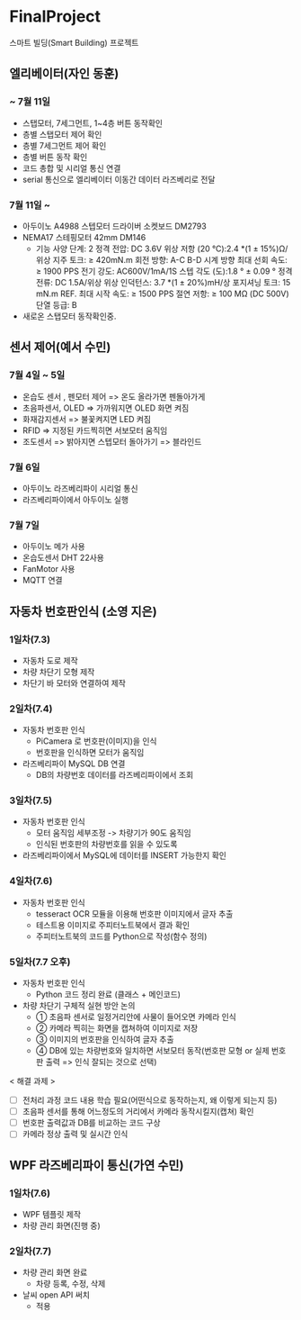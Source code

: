 # FinalProject
스마트 빌딩(Smart Building) 프로젝트

## 엘리베이터(자인 동훈)
### ~ 7월 11일
- 스탭모터, 7세그먼트, 1~4층 버튼 동작확인
- 층별 스탭모터 제어 확인
- 층별 7세그먼트 제어 확인
- 층별 버튼 동작 확인
- 코드 총합 및 시리얼 통신 연결
- serial 통신으로 엘리베이터 이동간 데이터 라즈베리로 전달

### 7월 11일 ~
- 아두이노 A4988 스텝모터 드라이버 소켓보드 DM2793
- NEMA17 스테핑모터 42mm DM146
  - 기능 사양
단계: 2
정격 전압: DC 3.6V
위상 저항 (20 ℃):2.4 *(1 ± 15%)Ω/위상
지주 토크: ≥ 420mN.m
회전 방향: A-C B-D 시계 방향
최대 선회 속도: ≥ 1900 PPS
전기 강도: AC600V/1mA/1S
스텝 각도 (도):1.8 ° ± 0.09 °
정격 전류: DC 1.5A/위상
위상 인덕턴스: 3.7 *(1 ± 20%)mH/상
포지셔닝 토크: 15 mN.m REF.
최대 시작 속도: ≥ 1500 PPS
절연 저항: ≥ 100 MΩ (DC 500V)
단열 등급: B
- 새로온 스탭모터 동작확인중.


## 센서 제어(예서 수민)
### 7월 4일 ~ 5일
- 온습도 센서 , 펜모터 제어 => 온도 올라가면 펜돌아가게
- 초음파센서, OLED => 가까워지면 OLED 화면 켜짐
- 화재감지센서 => 불꽃켜지면 LED 켜짐
- RFID => 지정된 카드찍히면 서보모터 움직임
- 조도센서 => 밝아지면 스텝모터 돌아가기 => 블라인드

### 7월 6일
- 아두이노 라즈베리파이 시리얼 통신
- 라즈베리파이에서 아두이노 실행

### 7월 7일
- 아두이노 메가 사용
- 온습도센서 DHT 22사용
- FanMotor 사용
- MQTT 연결
  

## 자동차 번호판인식 (소영 지은)
### 1일차(7.3)
- 자동차 도로 제작
- 차량 차단기 모형 제작
- 차단기 바 모터와 연결하여 제작

### 2일차(7.4)
- 자동차 번호판 인식
  - PiCamera 로 번호판(이미지)을 인식
  - 번호판을 인식하면 모터가 움직임
- 라즈베리파이 MySQL DB 연결
  - DB의 차량번호 데이터를 라즈베리파이에서 조회

### 3일차(7.5)
- 자동차 번호판 인식
  - 모터 움직임 세부조정 -> 차량기가 90도 움직임
  - 인식된 번호판의 차량번호를 읽을 수 있도록
- 라즈베리파이에서 MySQL에 데이터를 INSERT 가능한지 확인

### 4일차(7.6)
- 자동차 번호판 인식
  - tesseract OCR 모듈을 이용해 번호판 이미지에서 글자 추출
  - 테스트용 이미지로 주피터노트북에서 결과 확인
  - 주피터노트북의 코드를 Python으로 작성(함수 정의)

### 5일차(7.7 오후)
- 자동차 번호판 인식
  - Python 코드 정리 완료 (클래스 + 메인코드)
- 차량 차단기 구체적 실현 방안 논의
  - ① 초음파 센서로 일정거리안에 사물이 들어오면 카메라 인식
  - ② 카메라 찍히는 화면을 캡쳐하여 이미지로 저장
  - ③ 이미지의 번호판을 인식하여 글자 추출
  - ④ DB에 있는 차량번호와 일치하면 서보모터 동작(번호판 모형 or 실제 번호판 출력 => 인식 잘되는 것으로 선택)

< 해결 과제 >
- [ ] 전처리 과정 코드 내용 학습 필요(어떤식으로 동작하는지, 왜 이렇게 되는지 등)
- [ ] 초음파 센서를 통해 어느정도의 거리에서 카메라 동작시킬지(캡쳐) 확인
- [ ] 번호판 출력값과 DB를 비교하는 코드 구상
- [ ] 카메라 정상 출력 및 실시간 인식

## WPF 라즈베리파이 통신(가연 수민)
### 1일차(7.6)
- WPF 템플릿 제작
- 차량 관리 화면(진행 중)
### 2일차(7.7)
- 차량 관리 화면 완료
	- 차량 등록, 수정, 삭제
- 날씨 open API 써치
  	- 적용
